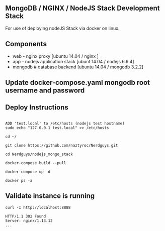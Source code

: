 ## MongoDB / NGINX / NodeJS Stack Development Stack

For use of deploying nodeJS Stack via docker on linux.


## Components

- web - nginx proxy [ubuntu 14.04 / nginx ]
- app - nodejs application stack [ubunt 14.04 / nodejs 6.9.4]
- mongodb # database backend [ubuntu 14.04 / mongodb 3.2.2]

## Update docker-compose.yaml mongodb root username and password



## Deploy Instructions

```console

ADD 'test.local' to /etc/hosts (nodejs test hostname)
sudo echo "127.0.0.1 test.local" >> /etc/hosts

cd ~/

git clone https://github.com/naztyroc/Nerdguys.git

cd Nerdguys/nodejs_mongo_stack

docker-compose build --pull

docker-compose up -d

docker ps -a

```

## Validate instance is running

```console
curl -I http://localhost:8888

HTTP/1.1 302 Found
Server: nginx/1.13.12
...
```
